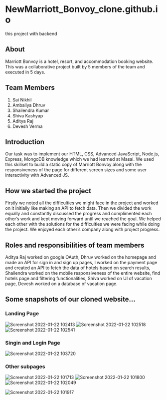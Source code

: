# NewMarriott_Bonvoy_clone.github.io
this project with backend 

## About
Marriott Bonvoy is a hotel, resort, and accommodation booking website. This was a collaborative project built by 5 members of the team and executed in 5 days.

## Team Members
1. Sai Nikhil
2. Ambaliya Dhruv
3. Shailendra Kumar
4. Shiva Kashyap
5. Aditya Raj
6. Devesh Verma
## Introduction
Our task was to implement our HTML, CSS, Advanced JavaScript, Node.js, Express, MongoDB knowledge which we had learned at Masai. We used this skillset to build a static copy of Marriott Bonvoy along with the responsiveness of the page for different screen sizes and some user interactivity with Advanced JS.
## How we started the project
Firstly we noted all the difficulties we might face in the project and worked on it initially like making an API to fetch data. Then we divided the work equally and constantly discussed the progress and complimented each other’s work and kept moving forward until we reached the goal. We helped each other with the solutions for the difficulties we were facing while doing the project. We enjoyed each other’s company along with project progress.
## Roles and responsibilities of team members
Aditya Raj worked on google OAuth, Dhruv worked on the homepage and made an API for sign in and sign up pages, I worked on the payment page and created an API to fetch the data of hotels based on search results, Shailendra worked on the mobile responsiveness of the entire website, find hotels page and filtering functionalities, Shiva worked on UI of vacation page, Devesh worked on a database of vacation page.
## Some snapshots of our cloned website…
### Landing Page 
![Screenshot 2022-01-22 102413](https://user-images.githubusercontent.com/96105500/158127155-6f7bbed7-7bc6-4685-8208-b0768447016f.png)
![Screenshot 2022-01-22 102518](https://user-images.githubusercontent.com/96105500/158127259-526665a8-66d8-41ec-afbb-d1d7575dff62.png)
![Screenshot 2022-01-22 102541](https://user-images.githubusercontent.com/96105500/158127270-d9de271e-edf3-420f-8512-f97520a29db3.png)

### Singin and Login Page
![Screenshot 2022-01-22 103720](https://user-images.githubusercontent.com/96105500/158127474-18d79b5a-e963-4d8a-9fd8-165780eedebd.png)

### Other subpages
![Screenshot 2022-01-22 101713](https://user-images.githubusercontent.com/96105500/158127577-732fa369-680a-4066-88f2-1d797fc4fa57.png)
![Screenshot 2022-01-22 101800](https://user-images.githubusercontent.com/96105500/158127585-d7d8589e-8454-4649-b610-0c938c88b08c.png)
![Screenshot 2022-01-22 102049](https://user-images.githubusercontent.com/96105500/158127593-3aa7644e-f390-45fe-9bf4-a00410c9c5fe.png)

![Screenshot 2022-01-22 101917](https://user-images.githubusercontent.com/96105500/158127601-2ea5558d-bb46-4258-a65b-21cec26b746e.png)


